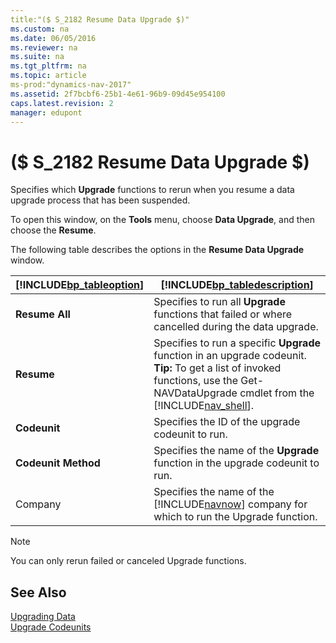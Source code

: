 ```yaml
---
title:"($ S_2182 Resume Data Upgrade $)"
ms.custom: na
ms.date: 06/05/2016
ms.reviewer: na
ms.suite: na
ms.tgt_pltfrm: na
ms.topic: article
ms-prod:"dynamics-nav-2017"
ms.assetid: 2f7bcbf6-25b1-4e61-96b9-09d45e954100
caps.latest.revision: 2
manager: edupont
---
```

# ($ S_2182 Resume Data Upgrade $)
Specifies which **Upgrade** functions to rerun when you resume a data upgrade process that has been suspended.  
  
 To open this window, on the **Tools** menu, choose  **Data Upgrade**, and then choose the **Resume**.  
  
 The following table describes the options in the **Resume Data Upgrade** window.  
  
|[!INCLUDE[bp_tableoption](includes/bp_tableoption_md.md)]|[!INCLUDE[bp_tabledescription](includes/bp_tabledescription_md.md)]|  
|----------------------------------|---------------------------------------|  
|**Resume All**|Specifies to run all **Upgrade** functions that failed or where cancelled during the data upgrade.|  
|**Resume**|Specifies to run a specific **Upgrade** function in an upgrade codeunit. **Tip:**  To get a list of invoked functions, use the Get\-NAVDataUpgrade cmdlet from the [!INCLUDE[nav_shell](includes/nav_shell_md.md)].|  
|**Codeunit**|Specifies the ID of the upgrade codeunit to run.|  
|**Codeunit Method**|Specifies the name of the **Upgrade** function in the upgrade codeunit to run.|  
|Company|Specifies the name of the [!INCLUDE[navnow](includes/navnow_md.md)] company for which to run the Upgrade function.|  
  
> [!NOTE]  
>  You can only rerun failed or canceled Upgrade functions.  
  
## See Also  
 [Upgrading Data](Upgrading-Data.md)   
 [Upgrade Codeunits](Upgrade-Codeunits.md)